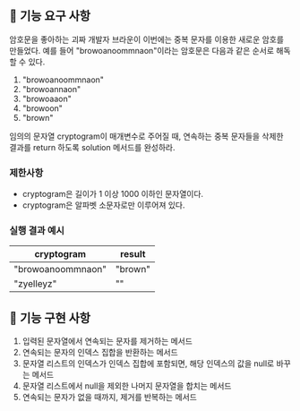 ## 🚀 기능 요구 사항

암호문을 좋아하는 괴짜 개발자 브라운이 이번에는 중복 문자를 이용한 새로운 암호를 만들었다. 예를 들어 "browoanoommnaon"이라는 암호문은 다음과 같은 순서로 해독할 수 있다.

1. "browoanoommnaon"
2. "browoannaon"
3. "browoaaon"
4. "browoon"
5. "brown"

임의의 문자열 cryptogram이 매개변수로 주어질 때, 연속하는 중복 문자들을 삭제한 결과를 return 하도록 solution 메서드를 완성하라.

### 제한사항

- cryptogram은 길이가 1 이상 1000 이하인 문자열이다.
- cryptogram은 알파벳 소문자로만 이루어져 있다.

### 실행 결과 예시

| cryptogram | result |
| --- | --- |
| "browoanoommnaon" | "brown" |
| "zyelleyz" | "" |

## 🚀 기능 구현 사항

1. 입력된 문자열에서 연속되는 문자를 제거하는 메서드
2. 연속되는 문자의 인덱스 집합을 반환하는 메서드
3. 문자열 리스트의 인덱스가 인덱스 집합에 포함되면, 해당 인덱스의 값을 null로 바꾸는 메서드
4. 문자열 리스트에서 null을 제외한 나머지 문자열을 합치는 메서드
5. 연속되는 문자가 없을 때까지, 제거를 반복하는 메서드